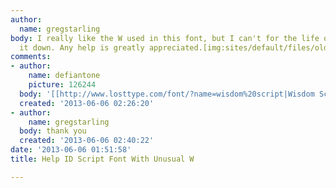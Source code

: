 ```yaml
---
author:
  name: gregstarling
body: I really like the W used in this font, but I can't for the life of me track
  it down. Any help is greatly appreciated.[img:sites/default/files/old-images/notwar_4016.png]
comments:
- author:
    name: defiantone
    picture: 126244
  body: '[[http://www.losttype.com/font/?name=wisdom%20script|Wisdom Script]]'
  created: '2013-06-06 02:26:20'
- author:
    name: gregstarling
  body: thank you
  created: '2013-06-06 02:40:22'
date: '2013-06-06 01:51:58'
title: Help ID Script Font With Unusual W

---
```

